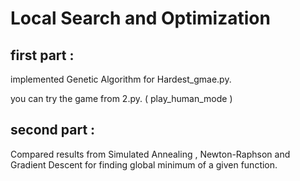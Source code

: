 # Local Search and Optimization

## first part :
implemented Genetic Algorithm for Hardest_gmae.py.

you can try the game from 2.py. ( play_human_mode )



## second part :
Compared results from Simulated Annealing , Newton-Raphson and Gradient Descent for finding global minimum of a given function.



 
